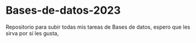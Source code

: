 # Bases-de-datos-2023
Repositorio para subir todas mis tareas de Bases de datos, espero que les sirva por si les gusta, 
